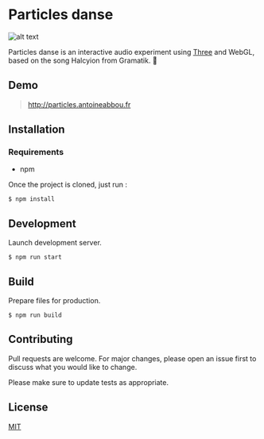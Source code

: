 # Particles danse 
![alt text](http://antoineabbou.fr/particles.png)


Particles danse is an interactive audio experiment using [Three](https://threejs.org/) and WebGL, based on the song Halcyion from Gramatik. 🎵

## Demo
> http://particles.antoineabbou.fr

## Installation

### Requirements
* npm

Once the project is cloned, just run :

`$ npm install`


## Development

Launch development server.

```
$ npm run start
```

## Build
Prepare files for production.

```
$ npm run build
```

## Contributing
Pull requests are welcome. For major changes, please open an issue first to discuss what you would like to change.

Please make sure to update tests as appropriate.

## License
[MIT](https://choosealicense.com/licenses/mit/)
